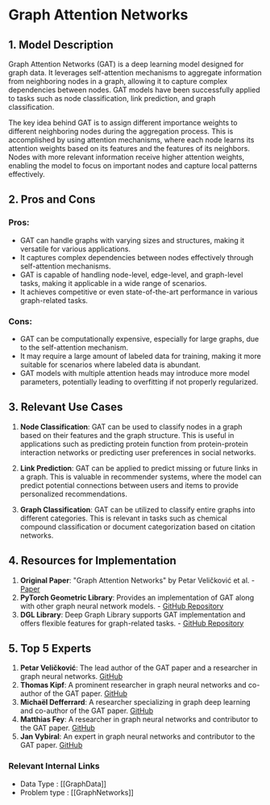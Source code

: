 # Graph Attention Networks

## 1. Model Description
Graph Attention Networks (GAT) is a deep learning model designed for graph data. It leverages self-attention mechanisms to aggregate information from neighboring nodes in a graph, allowing it to capture complex dependencies between nodes. GAT models have been successfully applied to tasks such as node classification, link prediction, and graph classification.

The key idea behind GAT is to assign different importance weights to different neighboring nodes during the aggregation process. This is accomplished by using attention mechanisms, where each node learns its attention weights based on its features and the features of its neighbors. Nodes with more relevant information receive higher attention weights, enabling the model to focus on important nodes and capture local patterns effectively.

## 2. Pros and Cons

### Pros:
- GAT can handle graphs with varying sizes and structures, making it versatile for various applications.
- It captures complex dependencies between nodes effectively through self-attention mechanisms.
- GAT is capable of handling node-level, edge-level, and graph-level tasks, making it applicable in a wide range of scenarios.
- It achieves competitive or even state-of-the-art performance in various graph-related tasks.

### Cons:
- GAT can be computationally expensive, especially for large graphs, due to the self-attention mechanism.
- It may require a large amount of labeled data for training, making it more suitable for scenarios where labeled data is abundant.
- GAT models with multiple attention heads may introduce more model parameters, potentially leading to overfitting if not properly regularized.

## 3. Relevant Use Cases

1. **Node Classification**: GAT can be used to classify nodes in a graph based on their features and the graph structure. This is useful in applications such as predicting protein function from protein-protein interaction networks or predicting user preferences in social networks.

2. **Link Prediction**: GAT can be applied to predict missing or future links in a graph. This is valuable in recommender systems, where the model can predict potential connections between users and items to provide personalized recommendations.

3. **Graph Classification**: GAT can be utilized to classify entire graphs into different categories. This is relevant in tasks such as chemical compound classification or document categorization based on citation networks.

## 4. Resources for Implementation

1. **Original Paper**: "Graph Attention Networks" by Petar Veličković et al. - [Paper](https://arxiv.org/abs/1710.10903)
2. **PyTorch Geometric Library**: Provides an implementation of GAT along with other graph neural network models. - [GitHub Repository](https://github.com/rusty1s/pytorch_geometric)
3. **DGL Library**: Deep Graph Library supports GAT implementation and offers flexible features for graph-related tasks. - [GitHub Repository](https://github.com/dmlc/dgl)

## 5. Top 5 Experts

1. **Petar Veličković**: The lead author of the GAT paper and a researcher in graph neural networks. [GitHub](https://github.com/PetarV-)
2. **Thomas Kipf**: A prominent researcher in graph neural networks and co-author of the GAT paper. [GitHub](https://github.com/tkipf)
3. **Michaël Defferrard**: A researcher specializing in graph deep learning and co-author of the GAT paper. [GitHub](https://github.com/mdeff)
4. **Matthias Fey**: A researcher in graph neural networks and contributor to the GAT paper. [GitHub](https://github.com/rusty1s)
5. **Jan Vybiral**: An expert in graph neural networks and contributor to the GAT paper. [GitHub](https://github.com/janvyb)


 ### Relevant Internal Links
- Data Type : [[GraphData]]
- Problem type : [[GraphNetworks]]
